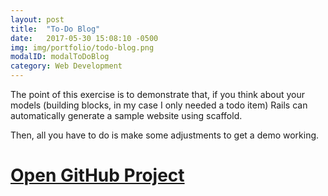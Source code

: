 ```yaml
---
layout: post
title:  "To-Do Blog"
date:   2017-05-30 15:08:10 -0500
img: img/portfolio/todo-blog.png
modalID: modalToDoBlog
category: Web Development
---
```


The point of this exercise is to demonstrate that, if you think about your models (building blocks, in my case I only needed a todo item) Rails can automatically generate a sample website using scaffold.

Then, all you have to do is make some adjustments to get a demo working.


# [Open GitHub Project](https://github.com/rmachin/Todo-Blog)
